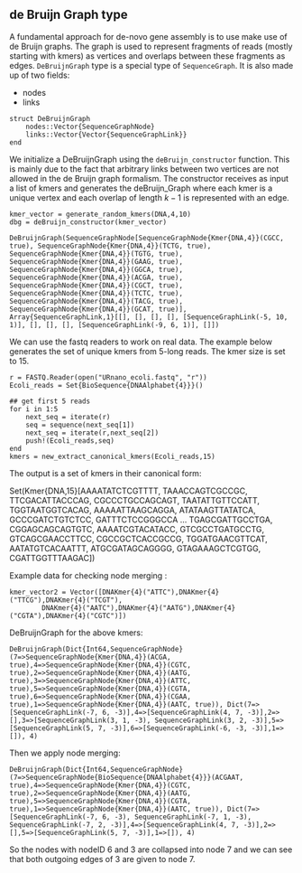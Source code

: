 ## de Bruijn Graph type

A fundamental approach for de-novo gene assembly is to use make use of de Bruijn graphs.
The graph is used to represent fragments of reads (mostly starting with kmers) as vertices and
overlaps between these fragments as edges.
`DeBruijnGraph` type is a special type of `SequenceGraph`. It is also made up of two fields:

- nodes
- links

```
struct DeBruijnGraph
    nodes::Vector{SequenceGraphNode}
    links::Vector{Vector{SequenceGraphLink}}
end
```

We initialize a DeBruijnGraph using the `deBruijn_constructor` function.
This is mainly due to the fact that arbitrary links between two vertices are not allowed in the
de Bruijn graph formalism. The constructor receives as input a list of kmers and generates the deBruijn_Graph
where each kmer is a unique vertex and each overlap  of length $k-1$ is represented with an edge.

```
kmer_vector = generate_random_kmers(DNA,4,10)
dbg = deBruijn_constructor(kmer_vector)

DeBruijnGraph(SequenceGraphNode[SequenceGraphNode{Kmer{DNA,4}}(CGCC, true), SequenceGraphNode{Kmer{DNA,4}}(TCTG, true), SequenceGraphNode{Kmer{DNA,4}}(TGTG, true), SequenceGraphNode{Kmer{DNA,4}}(GAAG, true), SequenceGraphNode{Kmer{DNA,4}}(GGCA, true), SequenceGraphNode{Kmer{DNA,4}}(ACGA, true), SequenceGraphNode{Kmer{DNA,4}}(CGCT, true), SequenceGraphNode{Kmer{DNA,4}}(TCTC, true), SequenceGraphNode{Kmer{DNA,4}}(TACG, true), SequenceGraphNode{Kmer{DNA,4}}(GCAT, true)], Array{SequenceGraphLink,1}[[], [], [], [], [SequenceGraphLink(-5, 10, 1)], [], [], [], [SequenceGraphLink(-9, 6, 1)], []])
```


We can use the fastq readers to work on real data. The example below generates the set of unique kmers from 5-long reads.
The kmer size is set to 15.


```
r = FASTQ.Reader(open("URnano_ecoli.fastq", "r"))
Ecoli_reads = Set{BioSequence{DNAAlphabet{4}}}()

## get first 5 reads
for i in 1:5
    next_seq = iterate(r)
    seq = sequence(next_seq[1])
    next_seq = iterate(r,next_seq[2])
    push!(Ecoli_reads,seq)
end
kmers = new_extract_canonical_kmers(Ecoli_reads,15)
```

The output is a set of kmers in their canonical form:

Set(Kmer{DNA,15}[AAAATATCTCGTTTT, TAAACCAGTCGCCGC, TTCGACATTACCCAG, CGCCCTGCCAGCAGT, TAATATTGTTCCATT, TGGTAATGGTCACAG, AAAAATTAAGCAGGA, ATATAAGTTATATCA, GCCCGATCTGTCTCC, GATTTCTCCGGGCCA  …  TGAGCGATTGCCTGA, CGGAGCAGCAGTGTC, AAAATCGTACATACC, GTCGCCTGATGCCTG, GTCAGCGAACCTTCC, CGCCGCTCACCGCCG, TGGATGAACGTTCAT, AATATGTCACAATTT, ATGCGATAGCAGGGG, GTAGAAAGCTCGTGG, CGATTGGTTTAAGAC])


Example data for checking node merging :

```
kmer_vector2 = Vector([DNAKmer{4}("ATTC"),DNAKmer{4}("TTCG"),DNAKmer{4}("TCGT"),
        DNAKmer{4}("AATC"),DNAKmer{4}("AATG"),DNAKmer{4}("CGTA"),DNAKmer{4}("CGTC")])
```


DeBruijnGraph for the above kmers:

```
DeBruijnGraph(Dict{Int64,SequenceGraphNode}(7=>SequenceGraphNode{Kmer{DNA,4}}(ACGA, true),4=>SequenceGraphNode{Kmer{DNA,4}}(CGTC, true),2=>SequenceGraphNode{Kmer{DNA,4}}(AATG, true),3=>SequenceGraphNode{Kmer{DNA,4}}(ATTC, true),5=>SequenceGraphNode{Kmer{DNA,4}}(CGTA, true),6=>SequenceGraphNode{Kmer{DNA,4}}(CGAA, true),1=>SequenceGraphNode{Kmer{DNA,4}}(AATC, true)), Dict(7=>[SequenceGraphLink(-7, 6, -3)],4=>[SequenceGraphLink(4, 7, -3)],2=>[],3=>[SequenceGraphLink(3, 1, -3), SequenceGraphLink(3, 2, -3)],5=>[SequenceGraphLink(5, 7, -3)],6=>[SequenceGraphLink(-6, -3, -3)],1=>[]), 4)
```


Then we apply node merging:

```
DeBruijnGraph(Dict{Int64,SequenceGraphNode}(7=>SequenceGraphNode{BioSequence{DNAAlphabet{4}}}(ACGAAT, true),4=>SequenceGraphNode{Kmer{DNA,4}}(CGTC, true),2=>SequenceGraphNode{Kmer{DNA,4}}(AATG, true),5=>SequenceGraphNode{Kmer{DNA,4}}(CGTA, true),1=>SequenceGraphNode{Kmer{DNA,4}}(AATC, true)), Dict(7=>[SequenceGraphLink(-7, 6, -3), SequenceGraphLink(-7, 1, -3), SequenceGraphLink(-7, 2, -3)],4=>[SequenceGraphLink(4, 7, -3)],2=>[],5=>[SequenceGraphLink(5, 7, -3)],1=>[]), 4)
```


So the nodes with nodeID 6 and 3 are collapsed into node 7 and we can see that both outgoing edges of 3 are given to node 7.
